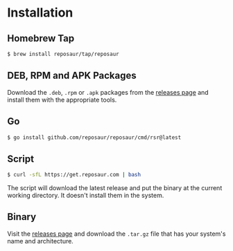 # Installation

## Homebrew Tap

```bash
$ brew install reposaur/tap/reposaur
```

## DEB, RPM and APK Packages

Download the `.deb`, `.rpm` or `.apk` packages from the [releases page][releases]
and install them with the appropriate tools.

## Go

```bash
$ go install github.com/reposaur/reposaur/cmd/rsr@latest
```

## Script

```bash
$ curl -sfL https://get.reposaur.com | bash
```

The script will download the latest release and put the binary at the current
working directory. It doesn't install them in the system.

## Binary

Visit the [releases page][releases] and download the `.tar.gz` file that has your
system's name and architecture.

[releases]: https://github.com/reposaur/reposaur/releases
